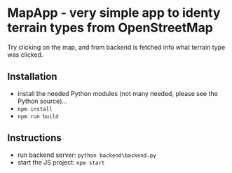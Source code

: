 # MapApp - very simple app to identy terrain types from OpenStreetMap

Try clicking on the map, and from backend is fetched info what terrain type was clicked.

## Installation

- install the needed Python modules (not many needed, please see the Python source)...
- `npm install`
- `npm run build`

## Instructions

- run backend server: `python backend\backend.py`
- start the JS project: `npm start`
